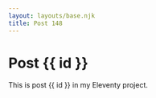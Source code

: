 ```yaml
---
layout: layouts/base.njk
title: Post 148
---
```


# Post {{ id }}

This is post {{ id }} in my Eleventy project.
